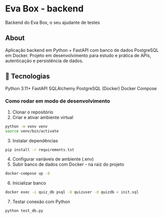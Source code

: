# Eva Box - backend
Backend do Eva Box, o seu ajudante de testes

## About
Aplicação backend em Python + FastAPI com banco de dados PostgreSQL em Docker.
Projeto em desenvolvimento para estudo e prática de APIs, autenticação e persistência de dados.


## 🚀 Tecnologias
Python 3.11+
FastAPI
SQLAlchemy
PostgreSQL (Docker)
Docker Compose


### Como rodar em modo de desenvolvimento
1. Clonar o repositório
2. Criar e ativar ambiente virtual

```bash
python -m venv venv
source venv/bin/activate
```
3. Instalar dependências
```bash
pip install -r requirements.txt
```

4. Configurar variáveis de ambiente (.env)
5. Subir banco de dados com Docker - na raiz do projeto
```bash
docker-compose up -d
```
6. Inicializar banco
```bash
docker exec -i quiz_db psql -U quizuser -d quizdb < init.sql
```
7. Testar conexão com Python
```bash
python test_db.py
```
